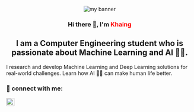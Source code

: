 <!--
**KhaingNaing/KhaingNaing** is a ✨ _special_ ✨ repository because its `README.md` (this file) appears on your GitHub profile.

Here are some ideas to get you started:

- 🔭 I’m currently working on ...
- 🌱 I’m currently learning ...
- 👯 I’m looking to collaborate on ...
- 🤔 I’m looking for help with ...
- 💬 Ask me about ...
- 📫 How to reach me: ...
- 😄 Pronouns: ...
- ⚡ Fun fact: ...
-->
<p align="center">
<img src="https://github.com/KhaingNaing/KhaingNaing/assets/43476027/d4f9619c-2921-4949-92df-b1a6ee9e9eb5" alt="my banner">
</p>

<h3 align="center">
Hi there 👋, I'm <span style='color: red;'>Khaing</span> 
</h3>

<h2 align="center">
I am a Computer Engineering student who is passionate about Machine Learning and AI 🤖🧠.
</h2>

I research and develop Machine Learning and Deep Learning solutions for real-world challenges. Learn how AI 🦾🤖 can make human life better.

### 🤝 connect with me:
[<img src="https://github.com/KhaingNaing/KhaingNaing/assets/43476027/a07676de-e24d-44c4-a749-4b7f1c098506" alt="Khaing | Linkedin" width="22px" height="22px" />](#https://www.linkedin.com/in/khaingnaing/)


